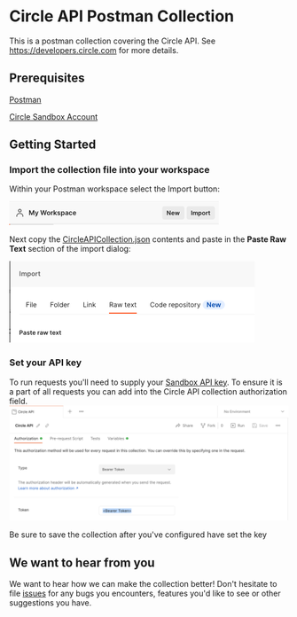 # Circle API Postman Collection
This is a postman collection covering the Circle API. See https://developers.circle.com for more details.
## Prerequisites
[Postman](https://www.getpostman.com/downloads/)

[Circle Sandbox Account](https://my-sandbox.circle.com/signup)
## Getting Started

### Import the collection file into your workspace
Within your Postman workspace select the Import button:

![Import collection](./screenshots/postman_import_collection.png)

Next copy the [CircleAPICollection.json](./CircleAPICollection.json) contents and paste in the **Paste Raw Text** section of the import dialog:

 ![Import raw text](./screenshots/postman_import_raw_text.png)

### Set your API key
To run requests you'll need to supply your [Sandbox API key](https://my-sandbox.circle.com/settings/developer). To ensure it is a part of all requests you can add into the Circle API collection authorization field.
![set API key](./screenshots/postman_api_key.png)

Be sure to save the collection after you've configured have set the key

## We want to hear from you
We want to hear how we can make the collection better! Don't hesitate to file [issues](https://github.com/circlefin/circle-postman/issues) for any bugs you encounters, features you'd like to see or other suggestions you have.
